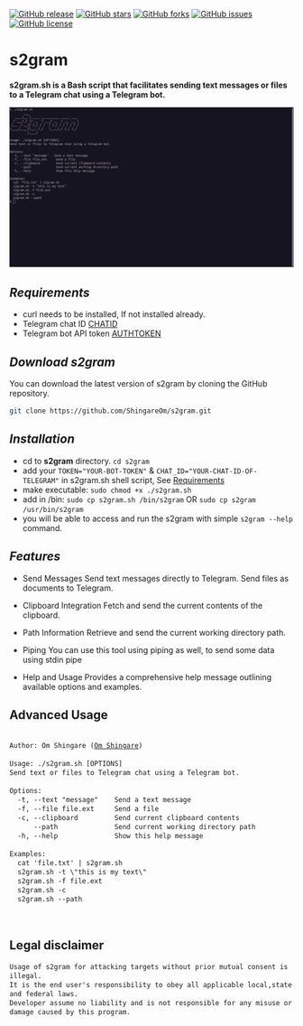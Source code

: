 [![GitHub release](https://img.shields.io/badge/release-v1.3.4-brightgreen?style=flat-square)](https://github.com/ShingareOm/s2gram/releases)
[![GitHub stars](https://img.shields.io/github/stars/ShingareOm/s2gram?style=flat-square)](https://github.com/ShingareOm/s2gram/stargazers)
[![GitHub forks](https://img.shields.io/github/forks/ShingareOm/s2gram?style=flat-square)](https://github.com/ShingareOm/s2gram/network)
[![GitHub issues](https://img.shields.io/github/issues/ShingareOm/s2gram?style=flat-square)](https://github.com/ShingareOm/s2gram/issues)
[![GitHub license](https://img.shields.io/github/license/ShingareOm/s2gram?style=flat-square)](https://github.com/ShingareOm/s2gram/blob/main/LICENSE)


# s2gram
**s2gram.sh is a Bash script that facilitates sending text messages or files to a Telegram chat using a Telegram bot.**

![s2gram-banner](banner.png)

## ***Requirements*** <a name="requirements"></a>

- curl needs to be installed, If not installed already.
- Telegram chat ID [CHATID](CHATID.md)
- Telegram bot API token [AUTHTOKEN](AUTHTOKEN.md)

## ***Download s2gram***

You can download the latest version of s2gram by cloning the GitHub repository.
```bash
git clone https://github.com/ShingareOm/s2gram.git
```

## ***Installation***

 - cd to **s2gram** directory. ```cd s2gram```
 - add your `TOKEN="YOUR-BOT-TOKEN"` & `CHAT_ID="YOUR-CHAT-ID-OF-TELEGRAM"` in s2gram.sh shell script, See [Requirements](#requirements) 
 - make executable: `sudo chmod +x ./s2gram.sh`
 - add in /bin: `sudo cp s2gram.sh /bin/s2gram` OR `sudo cp s2gram /usr/bin/s2gram` 
 - you will be able to access and run the s2gram with simple `s2gram --help` command.

## ***Features***
- Send Messages
    Send text messages directly to Telegram.
    Send files as documents to Telegram.

- Clipboard Integration
    Fetch and send the current contents of the clipboard.

- Path Information
    Retrieve and send the current working directory path.

- Piping
    You can use this tool using piping as well, to send some data using stdin pipe

- Help and Usage
    Provides a comprehensive help message outlining available options and examples.



## **Advanced Usage**

<pre><code>
Author: Om Shingare (<a href="https://in.linkedin.com/in/shingareom">Om Shingare</a>)

Usage: ./s2gram.sh [OPTIONS]
Send text or files to Telegram chat using a Telegram bot.

Options:
  -t, --text "message"    Send a text message
  -f, --file file.ext     Send a file
  -c, --clipboard         Send current clipboard contents
      --path              Send current working directory path
  -h, --help              Show this help message

Examples:
  cat 'file.txt' | s2gram.sh
  s2gram.sh -t \"this is my text\"
  s2gram.sh -f file.ext
  s2gram.sh -c
  s2gram.sh --path


</code></pre>


## **Legal disclaimer**

    Usage of s2gram for attacking targets without prior mutual consent is illegal.
    It is the end user's responsibility to obey all applicable local,state and federal laws. 
    Developer assume no liability and is not responsible for any misuse or damage caused by this program.
